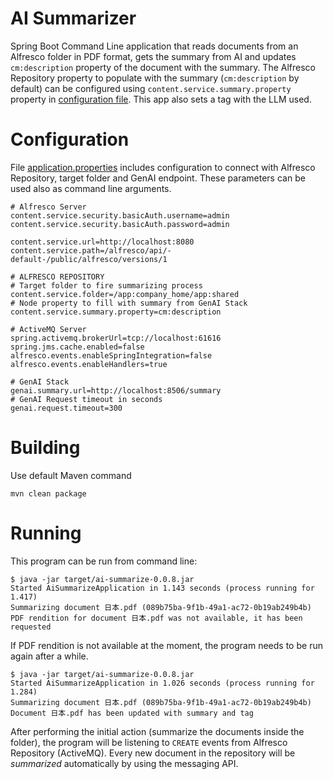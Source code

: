 # AI Summarizer

Spring Boot Command Line application that reads documents from an Alfresco folder in PDF format, gets the summary from AI and updates `cm:description` property of the document with the summary. The Alfresco Repository property to populate with the summary (`cm:description` by default) can be configured using `content.service.summary.property` property in [configuration file](src/main/resources/application.properties). This app also sets a tag with the LLM used.

# Configuration

File [application.properties](src/main/resources/application.properties) includes configuration to connect with Alfresco Repository, target folder and GenAI endpoint. These parameters can be used also as command line arguments.

```
# Alfresco Server
content.service.security.basicAuth.username=admin
content.service.security.basicAuth.password=admin

content.service.url=http://localhost:8080
content.service.path=/alfresco/api/-default-/public/alfresco/versions/1

# ALFRESCO REPOSITORY
# Target folder to fire summarizing process
content.service.folder=/app:company_home/app:shared
# Node property to fill with summary from GenAI Stack
content.service.summary.property=cm:description

# ActiveMQ Server
spring.activemq.brokerUrl=tcp://localhost:61616
spring.jms.cache.enabled=false
alfresco.events.enableSpringIntegration=false
alfresco.events.enableHandlers=true

# GenAI Stack
genai.summary.url=http://localhost:8506/summary
# GenAI Request timeout in seconds
genai.request.timeout=300
```

# Building

Use default Maven command

```
mvn clean package
```

# Running

This program can be run from command line:

```
$ java -jar target/ai-summarize-0.0.8.jar
Started AiSummarizeApplication in 1.143 seconds (process running for 1.417)
Summarizing document 日本.pdf (089b75ba-9f1b-49a1-ac72-0b19ab249b4b)
PDF rendition for document 日本.pdf was not available, it has been requested
```

If PDF rendition is not available at the moment, the program needs to be run again after a while.

```
$ java -jar target/ai-summarize-0.0.8.jar
Started AiSummarizeApplication in 1.026 seconds (process running for 1.284)
Summarizing document 日本.pdf (089b75ba-9f1b-49a1-ac72-0b19ab249b4b)
Document 日本.pdf has been updated with summary and tag
```

After performing the initial action (summarize the documents inside the folder), the program will be listening to `CREATE` events from Alfresco Repository (ActiveMQ). Every new document in the repository will be *summarized* automatically by using the messaging API.